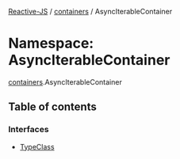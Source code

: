 [Reactive-JS](../README.md) / [containers](containers.md) / AsyncIterableContainer

# Namespace: AsyncIterableContainer

[containers](containers.md).AsyncIterableContainer

## Table of contents

### Interfaces

- [TypeClass](../interfaces/containers.AsyncIterableContainer.TypeClass.md)
